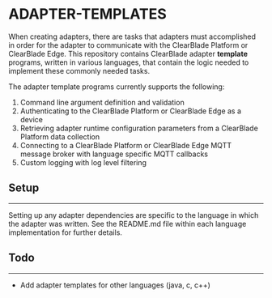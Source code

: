 # ADAPTER-TEMPLATES

When creating adapters, there are tasks that adapters must accomplished in order for the adapter to communicate with the ClearBlade Platform or ClearBlade Edge. This repository contains ClearBlade adapter __template__ programs, written in various languages, that contain the logic needed to implement these commonly needed tasks. 


The adapter template programs currently supports the following:
  1. Command line argument definition and validation
  2. Authenticating to the ClearBlade Platform or ClearBlade Edge as a device
  3. Retrieving adapter runtime configuration parameters from a ClearBlade Platform data collection
  4. Connecting to a ClearBlade Platform or ClearBlade Edge MQTT message broker with language specific MQTT callbacks
  5. Custom logging with log level filtering

## Setup
---
Setting up any adapter dependencies are specific to the language in which the adapter was written. See the README.md file within each language implementation for further details.

## Todo
---
 - Add adapter templates for other languages (java, c, c++)
